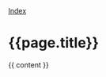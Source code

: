 <!DOCTYPE html>
<html lang="en">
  <head>
    <meta charset="utf-8">
    <meta http-equiv="X-UA-Compatible" content="IE=edge">
    <meta name="viewport" content="width=device-width, initial-scale=1">
    <meta name="description" content="{% if page.title %}{{ page.title }}{% else %}{{ site.description }}{% endif %}">
    <meta name="author" content="{{site.author}}">
    <title>{% if page.title %}{{ page.title }}{% else %}{{ site.title }}{% endif %}</title>
  </head>
  <body>
    <a href="../index.html">Index</a>
    <h1>{{page.title}}</h1>
    {{ content }}
   </body>
</html>